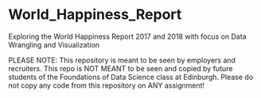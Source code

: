 # World_Happiness_Report
Exploring the World Happiness Report 2017 and 2018 with focus on Data Wrangling and Visualization
<p>PLEASE NOTE: This repository is meant to be seen by employers and recruiters. This repo is NOT MEANT to be seen and copied by future students of the Foundations of Data Science  class at Edinburgh. Please do not copy any code from this repository on ANY assignment! </p>
